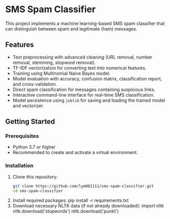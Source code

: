 # SMS Spam Classifier

This project implements a machine learning-based SMS spam classifier that can distinguish between spam and legitimate (ham) messages.

## Features
- Text preprocessing with advanced cleaning (URL removal, number removal, stemming, stopword removal).
- TF-IDF vectorization for converting text into numerical features.
- Training using Multinomial Naive Bayes model.
- Model evaluation with accuracy, confusion matrix, classification report, and cross-validation.
- Direct spam classification for messages containing suspicious links.
- Interactive command-line interface for real-time SMS classification.
- Model persistence using `joblib` for saving and loading the trained model and vectorizer.

## Getting Started

### Prerequisites
- Python 3.7 or higher
- Recommended to create and activate a virtual environment.

### Installation

1. Clone this repository:
   ```bash
   git clone https://github.com/lym081111/sms-spam-classifier.git
   cd sms-spam-classifier
2. Install required packages:
   pip install -r requirements.txt
3. Download necessary NLTK data (if not already downloaded):
   import nltk
   nltk.download('stopwords')
   nltk.download('punkt')